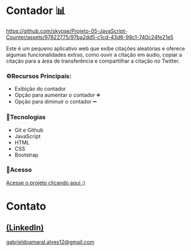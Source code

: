 # Contador 📊
https://github.com/skypse/Projeto-05-JavaScript-Counter/assets/97822775/97ba2dd5-c1cd-43d6-98c1-740c24fe21e5


Este é um pequeno aplicativo web que exibe citações aleatórias e oferece algumas funcionalidades extras, como ouvir a citação em áudio, copiar a citação para a área de transferência e compartilhar a citação no Twitter.
### ⚙️Recursos Principais:

- Exibição do contador
- Opção para aumentar o contador ➕
- Opção para diminuir o contador ➖

### 🚀Tecnologias

- Git e Github
- JavaScript
- HTML
- CSS
- Bootstrap

### 🔗Acesso
[Acesse o projeto clicando aqui :)](https://skypse.github.io/Projeto-05-JavaScript-Counter/)

# Contato
[(LinkedIn)](https://www.linkedin.com/in/gabriel-do-amaral-alves-3a1055236/)
-----
gabrieldoamaral.alves12@gmail.com
